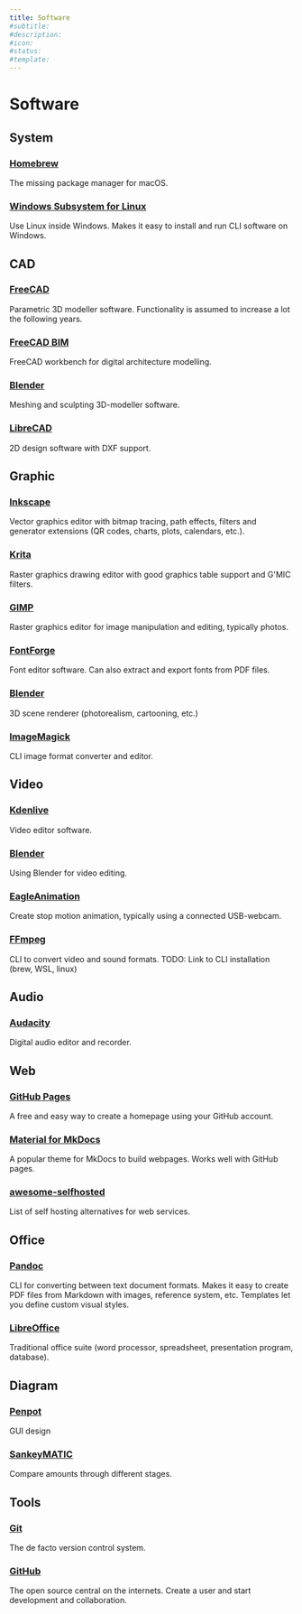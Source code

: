 ```yaml
---
title: Software
#subtitle: 
#description: 
#icon: 
#status:
#template: 
---
```


# Software

## System

### [Homebrew](https://brew.sh/)
The missing package manager for macOS.

### [Windows Subsystem for Linux](https://learn.microsoft.com/en-us/windows/wsl/)
Use Linux inside Windows. Makes it easy to install and run CLI software on Windows.


## CAD

### [FreeCAD](https://www.freecad.org/)
Parametric 3D modeller software. Functionality is assumed to increase a lot the following years.

### [FreeCAD BIM](https://www.freecad.org/)
FreeCAD workbench for digital architecture modelling.

### [Blender](https://www.blender.org/)
Meshing and sculpting 3D-modeller software.

### [LibreCAD](https://librecad.org/)
2D design software with DXF support.


## Graphic

### [Inkscape](https://inkscape.org/)
Vector graphics editor with bitmap tracing, path effects, filters and generator extensions (QR codes, charts, plots, calendars, etc.).

### [Krita](https://krita.org/)
Raster graphics drawing editor with good graphics table support and G'MIC filters.

### [GIMP](https://www.gimp.org/)
Raster graphics editor for image manipulation and editing, typically photos.

### [FontForge](https://fontforge.org/)
Font editor software. Can also extract and export fonts from PDF files.

### [Blender](https://www.blender.org/)
3D scene renderer (photorealism, cartooning, etc.)

### [ImageMagick](https://imagemagick.org/)
CLI image format converter and editor.

## Video

### [Kdenlive](https://kdenlive.org/)
Video editor software.

### [Blender](https://docs.blender.org/manual/en/latest/video_editing/index.html)
Using Blender for video editing.

### [EagleAnimation](https://brickfilms.com/eagle-animation)
Create stop motion animation, typically using a connected USB-webcam.

### [FFmpeg](https://ffmpeg.org/)
CLI to convert video and sound formats. TODO: Link to CLI installation (brew, WSL, linux)


## Audio

### [Audacity](https://www.audacityteam.org/)
Digital audio editor and recorder.


## Web

### [GitHub Pages](https://pages.github.com/)
A free and easy way to create a homepage using your GitHub account.

### [Material for MkDocs](https://squidfunk.github.io/mkdocs-material/)
A popular theme for MkDocs to build webpages. Works well with GitHub pages.

### [awesome-selfhosted](https://awesome-selfhosted.net/)
List of self hosting alternatives for web services.


## Office

### [Pandoc](https://pandoc.org/)
CLI for converting between text document formats. Makes it easy to create PDF files from Markdown with images, reference system, etc. Templates let you define custom visual styles.

### [LibreOffice](https://www.libreoffice.org/)
Traditional office suite (word processor, spreadsheet, presentation program, database).


## Diagram

### [Penpot](https://penpot.app/)
GUI design 

### [SankeyMATIC](https://sankeymatic.com/)
Compare amounts through different stages.

## Tools

### [Git](https://git-scm.com/book/)
The de facto version control system. 

### [GitHub](https://github.com/)
The open source central on the internets. Create a user and start development and collaboration.
